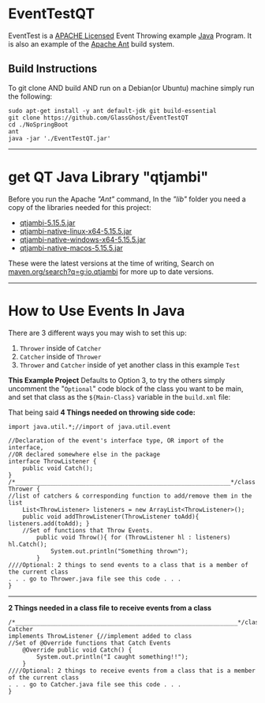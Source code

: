 EventTestQT
===========

EventTest is a [APACHE Licensed] Event Throwing example [Java] Program. It is also an example of the [Apache Ant] build system.

Build Instructions
------------------
To git clone AND build AND run on a Debian(or Ubuntu) machine simply run the following:
```
sudo apt-get install -y ant default-jdk git build-essential
git clone https://github.com/GlassGhost/EventTestQT
cd ./NoSpringBoot
ant
java -jar './EventTestQT.jar'
```

_______________________________
# get QT Java Library "qtjambi"
Before you run the Apache *"Ant"* command, In the *"lib"* folder you need a copy of the libraries needed for this project:

 * [qtjambi-5.15.5.jar](https://search.maven.org/artifact/io.qtjambi/qtjambi)
 * [qtjambi-native-linux-x64-5.15.5.jar](https://search.maven.org/artifact/io.qtjambi/qtjambi-native-linux-x64/)
 * [qtjambi-native-windows-x64-5.15.5.jar](https://search.maven.org/artifact/io.qtjambi/qtjambi-native-windows-x64/)
 * [qtjambi-native-macos-5.15.5.jar](https://search.maven.org/artifact/io.qtjambi/qtjambi-native-macos/)

These were the latest versions at the time of writing, Search on [maven.org/search?q=g:io.qtjambi](https://search.maven.org/search?q=g:io.qtjambi%20qtjambi-native) for more up to date versions.

___________________________
# How to Use Events In Java

There are 3 different ways you may wish to set this up:

 1. `Thrower` inside of `Catcher`
 2. `Catcher` inside of `Thrower`
 3. `Thrower` and `Catcher` inside of yet another class in this example `Test`

**This Example Project** Defaults to Option 3, to try the others simply uncomment the "`Optional`" code block of the class you want to be main, and set that class as the `${Main-Class}` variable in the `build.xml` file:

That being said
**4 Things needed on throwing side code:**

    import java.util.*;//import of java.util.event
    
    //Declaration of the event's interface type, OR import of the interface,
    //OR declared somewhere else in the package
    interface ThrowListener {
    	public void Catch();
    }
    /*_____________________________________________________________*/class Thrower {
    //list of catchers & corresponding function to add/remove them in the list
    	List<ThrowListener> listeners = new ArrayList<ThrowListener>();
    	public void addThrowListener(ThrowListener toAdd){ listeners.add(toAdd); }
    	//Set of functions that Throw Events.
    		public void Throw(){ for (ThrowListener hl : listeners) hl.Catch();
    			System.out.println("Something thrown");
    		}
    ////Optional: 2 things to send events to a class that is a member of the current class
    . . . go to Thrower.java file see this code . . .
    }

----------
**2 Things needed in a class file to receive events from a class**

    /*_______________________________________________________________*/class Catcher
    implements ThrowListener {//implement added to class
    //Set of @Override functions that Catch Events
    	@Override public void Catch() {
    		System.out.println("I caught something!!");
    	}
    ////Optional: 2 things to receive events from a class that is a member of the current class
    . . . go to Catcher.java file see this code . . .
    }

[APACHE Licensed]:http://www.apache.org/licenses/LICENSE-2.0
[Java]:https://en.wikipedia.org/wiki/Java_(programming_language)
[Apache Ant]:https://en.wikipedia.org/wiki/Apache_Ant


  [1]: https://github.com/GlassGhost/EventTest#hexed
